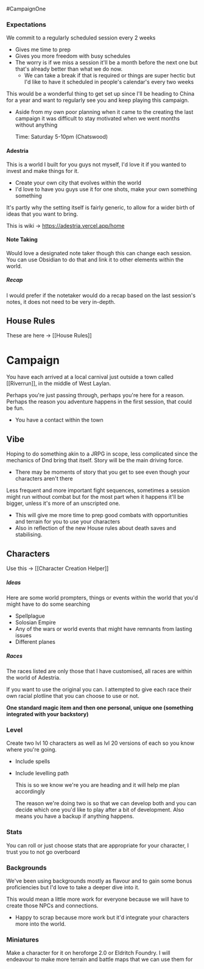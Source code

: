 #CampaignOne

### Expectations
We commit to a regularly scheduled session every 2 weeks
- Gives me time to prep
- Gives you more freedom with busy schedules
- The worry is if we miss a session it'll be a month before the next one but that's already better than what we do now.
	- We can take a break if that is required or things are super hectic but I'd like to have it scheduled in people's calendar's every two weeks

This would be a wonderful thing to get set up since I'll be heading to China for a year and want to regularly see you and keep playing this campaign.
- Aside from my own poor planning when it came to the creating the last campaign it was difficult to stay motivated when we went months without anything

	Time: Saturday 5-10pm (Chatswood)

#### Adestria
This is a world I built for you guys not myself, I'd love it if you wanted to invest and make things for it.
- Create your own city that evolves within the world
- I'd love to have you guys use it for one shots, make your own something something

It's partly why the setting itself is fairly generic, to allow for a wider birth of ideas that you want to bring.

This is wiki -> https://adestria.vercel.app/home

#### Note Taking
Would love a designated note taker though this can change each session. You can use Obsidian to do that and link it to other elements within the world.

##### Recap
I would prefer if the notetaker would do a recap based on the last session's notes, it does not need to be very in-depth.

## House Rules
These are here -> [[House Rules]]


# Campaign
You have each arrived at a local carnival just outside a town called [[Riverrun]], in the middle of West Laylan. 

Perhaps you're just passing through, perhaps you're here for a reason. Perhaps the reason you adventure happens in the first session, that could be fun.
- You have a contact within the town


## Vibe
Hoping to do something akin to a JRPG in scope, less complicated since the mechanics of Dnd bring that itself. Story will be the main driving force.
- There may be moments of story that you get to see even though your characters aren't there

Less frequent and more important fight sequences, sometimes a session might run without combat but for the most part when it happens it'll be bigger, unless it's more of an unscripted one.
- This will give me more time to prep good combats with opportunities and terrain for you to use your characters
- Also in reflection of the new House rules about death saves and stabilising. 

## Characters
Use this -> [[Character Creation Helper]]

##### Ideas
Here are some world prompters, things or events within the world that you'd might have to do some searching
- Spellplague
- Solosian Empire
- Any of the wars or world events that might have remnants from lasting issues
- Different planes

##### Races
The races listed are only those that I have customised, all races are within the world of Adestria.

If you want to use the original you can. I attempted to give each race their own racial plotline that you can choose to use or not.

**One standard magic item and then one personal, unique one (something integrated with your backstory)**


### Level
Create two lvl 10 characters as well as lvl 20 versions of each so you know where you're going.
- Include spells
- Include levelling path

	This is so we know we're you are heading and it will help me plan accordingly

	The reason we're doing two is so that we can develop both and you can decide which one you'd like to play after a bit of development. Also means you have a backup if anything happens.

### Stats
You can roll or just choose stats that are appropriate for your character, I trust you to not go overboard

### Backgrounds
We've been using backgrounds mostly as flavour and to gain some bonus proficiencies but I'd love to take a deeper dive into it.

This would mean a little more work for everyone because we will have to create those NPCs and connections. 
- Happy to scrap because more work but it'd integrate your characters more into the world.


### Miniatures
Make a character for it on heroforge 2.0 or Eldritch Foundry. I will endeavour to make more terrain and battle maps that we can use them for